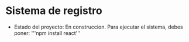 <h1> Sistema de registro </h1>

- Estado del proyecto: En construccion.
Para ejecutar el sistema, debes poner:
'''npm install react'''
